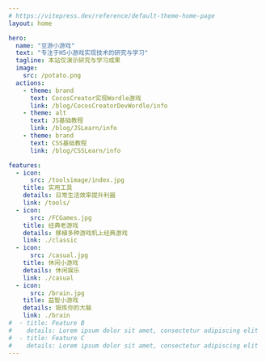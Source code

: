 ```yaml
---
# https://vitepress.dev/reference/default-theme-home-page
layout: home

hero:
  name: "豆游小游戏"
  text: "专注于H5小游戏实现技术的研究与学习"
  tagline: 本站仅演示研究与学习成果
  image:
    src: /potato.png  
  actions:
    - theme: brand
      text: CocosCreator实现Wordle游戏
      link: /blog/CocosCreatorDevWordle/info
    - theme: alt
      text: JS基础教程
      link: /blog/JSLearn/info
    - theme: brand
      text: CSS基础教程
      link: /blog/CSSLearn/info

features:
  - icon: 
      src: /toolsimage/index.jpg
    title: 实用工具
    details: 日常生活效率提升利器
    link: /tools/
  - icon: 
      src: /FCGames.jpg
    title: 经典老游戏
    details: 移植多种游戏机上经典游戏
    link: ./classic
  - icon: 
      src: /casual.jpg
    title: 休闲小游戏
    details: 休闲娱乐
    link: ./casual
  - icon: 
      src: /brain.jpg
    title: 益智小游戏
    details: 锻炼你的大脑
    link: ./brain    
#  - title: Feature B
#    details: Lorem ipsum dolor sit amet, consectetur adipiscing elit
#  - title: Feature C
#    details: Lorem ipsum dolor sit amet, consectetur adipiscing elit
---
```


